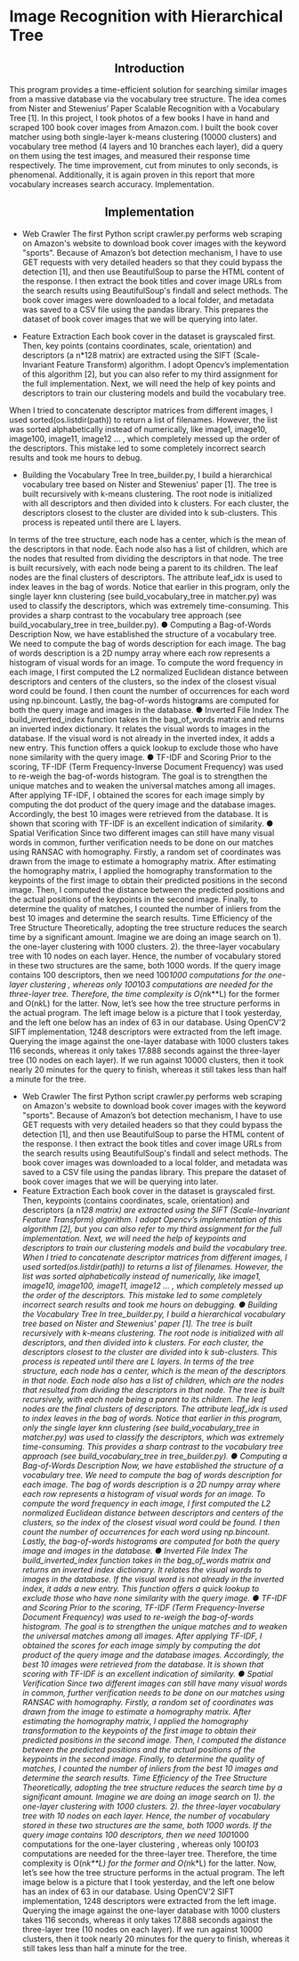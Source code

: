 # Image Recognition with Hierarchical Tree

<h2 align="center"><b>Introduction</b></h2>

This program provides a time-efficient solution for searching similar images from a massive
database via the vocabulary tree structure. The idea comes from Nister and Stewenius’
Paper Scalable Recognition with a Vocabulary Tree [1]. In this project, I took photos of a few books I have in hand and scraped 100 book cover images from Amazon.com. I built the book
cover matcher using both single-layer k-means clustering (10000 clusters) and vocabulary
tree method (4 layers and 10 branches each layer), did a query on them using the test
images, and measured their response time respectively. The time improvement, cut from
minutes to only seconds, is phenomenal. Additionally, it is again proven in this report that
more vocabulary increases search accuracy.
Implementation.

<h2 align="center"><b>Implementation</b></h2>

- Web Crawler
The first Python script crawler.py performs web scraping on Amazon's website to download
book cover images with the keyword "sports". Because of Amazon’s bot detection
mechanism, I have to use GET requests with very detailed headers so that they could
bypass the detection [1], and then use BeautifulSoup to parse the HTML content of the
response. I then extract the book titles and cover image URLs from the search results using
BeautifulSoup's findall and select methods. The book cover images were downloaded to a
local folder, and metadata was saved to a CSV file using the pandas library. This prepares the
dataset of book cover images that we will be querying into later.

- Feature Extraction
Each book cover in the dataset is grayscaled first. Then, key points (contains coordinates,
scale, orientation) and descriptors (a n*128 matrix) are extracted using the SIFT
(Scale-Invariant Feature Transform) algorithm. I adopt Opencv’s implementation of this
algorithm [2], but you can also refer to my third assignment for the full implementation. Next,
we will need the help of key points and descriptors to train our clustering models and build
the vocabulary tree.

When I tried to concatenate descriptor matrices from different images, I used
sorted(os.listdir(path)) to return a list of filenames. However, the list was sorted
alphabetically instead of numerically, like image1, image10, image100, image11, image12 …
, which completely messed up the order of the descriptors. This mistake led to some
completely incorrect search results and took me hours to debug.

- Building the Vocabulary Tree
In tree_builder.py, I build a hierarchical vocabulary tree based on Nister and Stewenius'
paper [1]. The tree is built recursively with k-means clustering. The root node is initialized
with all descriptors and then divided into k clusters. For each cluster, the descriptors closest
to the cluster are divided into k sub-clusters. This process is repeated until there are L
layers.

In terms of the tree structure, each node has a center, which is the mean of the descriptors
in that node. Each node also has a list of children, which are the nodes that resulted from
dividing the descriptors in that node. The tree is built recursively, with each node being a
parent to its children. The leaf nodes are the final clusters of descriptors. The attribute
leaf_idx is used to index leaves in the bag of words.
Notice that earlier in this program, only the single layer knn clustering (see
build_vocabulary_tree in matcher.py) was used to classify the descriptors, which was
extremely time-consuming. This provides a sharp contrast to the vocabulary tree approach
(see build_vocabulary_tree in tree_builder.py).
● Computing a Bag-of-Words Description
Now, we have established the structure of a vocabulary tree. We need to compute the bag of
words description for each image. The bag of words description is a 2D numpy array where
each row represents a histogram of visual words for an image. To compute the word
frequency in each image, I first computed the L2 normalized Euclidean distance between
descriptors and centers of the clusters, so the index of the closest visual word could be
found. I then count the number of occurrences for each word using np.bincount. Lastly, the
bag-of-words histograms are computed for both the query image and images in the
database.
● Inverted File Index
The build_inverted_index function takes in the bag_of_words matrix and returns an inverted
index dictionary. It relates the visual words to images in the database. If the visual word is
not already in the inverted index, it adds a new entry. This function offers a quick lookup to
exclude those who have none similarity with the query image.
● TF-IDF and Scoring
Prior to the scoring, TF-IDF (Term Frequency-Inverse Document Frequency) was used to
re-weigh the bag-of-words histogram. The goal is to strengthen the unique matches and to
weaken the universal matches among all images.
After applying TF-IDF, I obtained the scores for each image simply by computing the dot
product of the query image and the database images. Accordingly, the best 10 images were
retrieved from the database. It is shown that scoring with TF-IDF is an excellent indication of
similarity.
● Spatial Verification
Since two different images can still have many visual words in common, further verification
needs to be done on our matches using RANSAC with homography.
Firstly, a random set of coordinates was drawn from the image to estimate a homography
matrix. After estimating the homography matrix, I applied the homography transformation to
the keypoints of the first image to obtain their predicted positions in the second image. Then,
I computed the distance between the predicted positions and the actual positions of the
keypoints in the second image.
Finally, to determine the quality of matches, I counted the number of inliers from the best 10
images and determine the search results.
Time Efficiency of the Tree Structure
Theoretically, adopting the tree structure reduces the search time by a significant amount.
Imagine we are doing an image search on 1). the one-layer clustering with 1000 clusters. 2).
the three-layer vocabulary tree with 10 nodes on each layer. Hence, the number of
vocabulary stored in these two structures are the same, both 1000 words. If the query image
contains 100 descriptors, then we need 100*1000 computations for the one-layer clustering ,
whereas only 100*10*3 computations are needed for the three-layer tree. Therefore, the time
complexity is O(n*k**L) for the former and O(n*k*L) for the latter.
Now, let’s see how the tree structure performs in the actual program. The left image below is
a picture that I took yesterday, and the left one below has an index of 63 in our database.
Using OpenCV’2 SIFT implementation, 1248 descriptors were extracted from the left image.
Querying the image against the one-layer database with 1000 clusters takes 116 seconds,
whereas it only takes 17.888 seconds against the three-layer tree (10 nodes on each layer).
If we run against 10000 clusters, then it took nearly 20 minutes for the query to finish,
whereas it still takes less than half a minute for the tree.

  - Web Crawler
The first Python script crawler.py performs web scraping on Amazon's website to download
book cover images with the keyword "sports". Because of Amazon’s bot detection
mechanism, I have to use GET requests with very detailed headers so that they could
bypass the detection [1], and then use BeautifulSoup to parse the HTML content of the
response. I then extract the book titles and cover image URLs from the search results using
BeautifulSoup's findall and select methods. The book cover images was downloaded to a
local folder, and metadata was saved to a CSV file using the pandas library. This prepare the
dataset of book cover images that we will be querying into later.
- Feature Extraction
Each book cover in the dataset is grayscaled first. Then, keypoints (contains coordinates,
scale, orientation) and descriptors (a n*128 matrix) are extracted using the SIFT
(Scale-Invariant Feature Transform) algorithm. I adopt Opencv’s implementation of this
algorithm [2], but you can also refer to my third assignment for the full implementation. Next,
we will need the help of keypoints and descriptors to train our clustering models and build
the vocabulary tree.
When I tried to concatenate descriptor matrices from different images, I used
sorted(os.listdir(path)) to returns a list of filenames. However, the list was sorted
alphabetically instead of numerically, like image1, image10, image100, image11, image12 …
, which completely messed up the order of the descriptors. This mistake led to some
completely incorrect search results and took me hours on debugging.
● Building the Vocabulary Tree
In tree_builder.py, I build a hierarchical vocabulary tree based on Nister and Stewenius'
paper [1]. The tree is built recursively with k-means clustering. The root node is initialized
with all descriptors, and then divided into k clusters. For each cluster, the descriptors closest
to the cluster are divided into k sub-clusters. This process is repeated until there are L
layers.
In terms of the tree structure, each node has a center, which is the mean of the descriptors
in that node. Each node also has a list of children, which are the nodes that resulted from
dividing the descriptors in that node. The tree is built recursively, with each node being a
parent to its children. The leaf nodes are the final clusters of descriptors. The attribute
leaf_idx is used to index leaves in the bag of words.
Notice that earlier in this program, only the single layer knn clustering (see
build_vocabulary_tree in matcher.py) was used to classify the descriptors, which was
extremely time-consuming. This provides a sharp contrast to the vocabulary tree approach
(see build_vocabulary_tree in tree_builder.py).
● Computing a Bag-of-Words Description
Now, we have established the structure of a vocabulary tree. We need to compute the bag of
words description for each image. The bag of words description is a 2D numpy array where
each row represents a histogram of visual words for an image. To compute the word
frequency in each image, I first computed the L2 normalized Euclidean distance between
descriptors and centers of the clusters, so the index of the closest visual word could be
found. I then count the number of occurrences for each word using np.bincount. Lastly, the
bag-of-words histograms are computed for both the query image and images in the
database.
● Inverted File Index
The build_inverted_index function takes in the bag_of_words matrix and returns an inverted
index dictionary. It relates the visual words to images in the database. If the visual word is
not already in the inverted index, it adds a new entry. This function offers a quick lookup to
exclude those who have none similarity with the query image.
● TF-IDF and Scoring
Prior to the scoring, TF-IDF (Term Frequency-Inverse Document Frequency) was used to
re-weigh the bag-of-words histogram. The goal is to strengthen the unique matches and to
weaken the universal matches among all images.
After applying TF-IDF, I obtained the scores for each image simply by computing the dot
product of the query image and the database images. Accordingly, the best 10 images were
retrieved from the database. It is shown that scoring with TF-IDF is an excellent indication of
similarity.
● Spatial Verification
Since two different images can still have many visual words in common, further verification
needs to be done on our matches using RANSAC with homography.
Firstly, a random set of coordinates was drawn from the image to estimate a homography
matrix. After estimating the homography matrix, I applied the homography transformation to
the keypoints of the first image to obtain their predicted positions in the second image. Then,
I computed the distance between the predicted positions and the actual positions of the
keypoints in the second image.
Finally, to determine the quality of matches, I counted the number of inliers from the best 10
images and determine the search results.
Time Efficiency of the Tree Structure
Theoretically, adopting the tree structure reduces the search time by a significant amount.
Imagine we are doing an image search on 1). the one-layer clustering with 1000 clusters. 2).
the three-layer vocabulary tree with 10 nodes on each layer. Hence, the number of
vocabulary stored in these two structures are the same, both 1000 words. If the query image
contains 100 descriptors, then we need 100*1000 computations for the one-layer clustering ,
whereas only 100*10*3 computations are needed for the three-layer tree. Therefore, the time
complexity is O(n*k**L) for the former and O(n*k*L) for the latter.
Now, let’s see how the tree structure performs in the actual program. The left image below is
a picture that I took yesterday, and the left one below has an index of 63 in our database.
Using OpenCV’2 SIFT implementation, 1248 descriptors were extracted from the left image.
Querying the image against the one-layer database with 1000 clusters takes 116 seconds,
whereas it only takes 17.888 seconds against the three-layer tree (10 nodes on each layer).
If we run against 10000 clusters, then it took nearly 20 minutes for the query to finish,
whereas it still takes less than half a minute for the tree.
